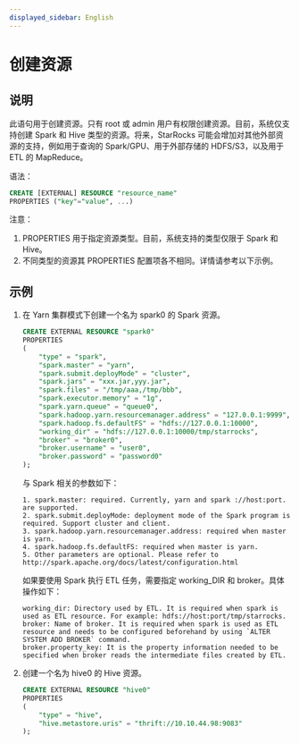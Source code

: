 ```yaml
---
displayed_sidebar: English
---
```


# 创建资源

## 说明

此语句用于创建资源。只有 root 或 admin 用户有权限创建资源。目前，系统仅支持创建 Spark 和 Hive 类型的资源。将来，StarRocks 可能会增加对其他外部资源的支持，例如用于查询的 Spark/GPU、用于外部存储的 HDFS/S3，以及用于 ETL 的 MapReduce。

语法：

```sql
CREATE [EXTERNAL] RESOURCE "resource_name"
PROPERTIES ("key"="value", ...)
```

注意：

1. PROPERTIES 用于指定资源类型。目前，系统支持的类型仅限于 Spark 和 Hive。
2. 不同类型的资源其 PROPERTIES 配置项各不相同。详情请参考以下示例。

## 示例

1. 在 Yarn 集群模式下创建一个名为 spark0 的 Spark 资源。

   ```sql
   CREATE EXTERNAL RESOURCE "spark0"
   PROPERTIES
   (
       "type" = "spark",
       "spark.master" = "yarn",
       "spark.submit.deployMode" = "cluster",
       "spark.jars" = "xxx.jar,yyy.jar",
       "spark.files" = "/tmp/aaa,/tmp/bbb",
       "spark.executor.memory" = "1g",
       "spark.yarn.queue" = "queue0",
       "spark.hadoop.yarn.resourcemanager.address" = "127.0.0.1:9999",
       "spark.hadoop.fs.defaultFS" = "hdfs://127.0.0.1:10000",
       "working_dir" = "hdfs://127.0.0.1:10000/tmp/starrocks",
       "broker" = "broker0",
       "broker.username" = "user0",
       "broker.password" = "password0"
   );
   ```

   与 Spark 相关的参数如下：

   ```plain
   1. spark.master: required. Currently, yarn and spark ://host:port. are supported. 
   2. spark.submit.deployMode: deployment mode of the Spark program is required. Support cluster and client.
   3. spark.hadoop.yarn.resourcemanager.address: required when master is yarn.
   4. spark.hadoop.fs.defaultFS: required when master is yarn.
   5. Other parameters are optional. Please refer to http://spark.apache.org/docs/latest/configuration.html
   ```

   如果要使用 Spark 执行 ETL 任务，需要指定 working_DIR 和 broker。具体操作如下：

   ```plain
   working_dir: Directory used by ETL. It is required when spark is used as ETL resource. For example: hdfs://host:port/tmp/starrocks.
   broker: Name of broker. It is required when spark is used as ETL resource and needs to be configured beforehand by using `ALTER SYSTEM ADD BROKER` command. 
   broker.property_key: It is the property information needed to be specified when broker reads the intermediate files created by ETL. 
   ```

2. 创建一个名为 hive0 的 Hive 资源。

   ```sql
   CREATE EXTERNAL RESOURCE "hive0"
   PROPERTIES
   (
       "type" = "hive",
       "hive.metastore.uris" = "thrift://10.10.44.98:9083"
   );
   ```
